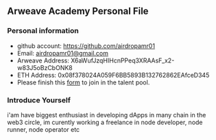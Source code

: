 ## Arweave Academy Personal File

### Personal information

- github account: https://github.com/airdropamr01
- Email: airdropamr01@gmail.com
- Arweave Address: X6aWufJzqHIHcnPPeq3XRAAsF_x2-w83J5oBzCbONK8
- ETH Address: 0x08f378024A059F6BB5893B132762862EAfceD345
- Please finish this [form](https://docs.google.com/forms/d/e/1FAIpQLSfWA5fIIcBgmRppm3jNz5vmf9Mai_QMVil-2pO4r7YKn_Zhtw/viewform?usp=sf_link) to join in the talent pool.

### Introduce Yourself
 i'am have biggest enthusiast in developing dApps in many chain in the web3 circle, im curently working a freelance in node developer, node runner, node operator etc
